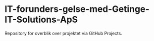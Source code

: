 # IT-forunders-gelse-med-Getinge-IT-Solutions-ApS
Repository for overblik over projektet via GitHub Projects. 
